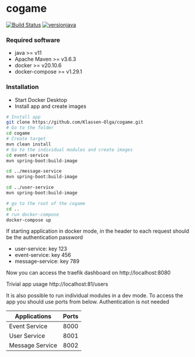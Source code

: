 # cogame

[![Build Status](https://github.com/Klassen-Olga/cogame/workflows/build/badge.svg)](https://github.com/Klassen-Olga/cogame/actions)
[![versionjava](https://img.shields.io/badge/jdk-11,_15-brightgreen.svg?logo=java)](https://github.com/spring-projects/spring-boot)

### Required software
- java >= v11
- Apache Maven >= v3.6.3
- docker >= v20.10.6
- docker-compose >= v1.29.1

### Installation
- Start Docker Desktop
- Install app and create images
```sh
# Install app
git clone https://github.com/Klassen-Olga/cogame.git
# Go to the folder
cd cogame
# Create target
mvn clean install
# Go to the individual modules and create images
cd event-service
mvn spring-boot:build-image

cd ../message-service
mvn spring-boot:build-image

cd ../user-service
mvn spring-boot:build-image

# go to the root of the cogame
cd ..
# run docker-compose
docker-compose up
```

If starting application in docker mode, in the header to each request should be the authentication password 
- user-service: key 123
- event-service: key 456
- message-service: key 789

Now you can access the traefik dashboard on http://localhost:8080

Trivial app usage http://localhost:81/users 


It is also possible to run individual modules in a dev mode.
To access the app you should use ports from below.
Authentication is not needed

| Applications        | Ports    | 
| ------------- |:-------------:|
| Event Service     | 8000 |
| User Service      | 8001      |
| Message Service | 8002      | 

